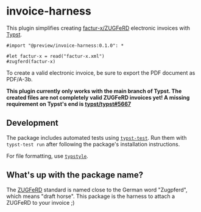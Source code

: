 # invoice-harness

This plugin simplifies creating [factur-x/ZUGFeRD][factur-x] electronic invoices with [Typst].

```typst
#import "@preview/invoice-harness:0.1.0": *

#let factur-x = read("factur-x.xml")
#zugferd(factur-x)
```

To create a valid electronic invoice, be sure to export the PDF document as PDF/A-3b.

**This plugin currently only works with the main branch of Typst. The created files are not completely valid ZUGFeRD invoices yet! A missing requirement on Typst's end is [typst/typst#5667]**

## Development

The package includes automated tests using [`typst-test`][typst-test]. Run them with `typst-test run` after following
the package's installation instructions.

For file formatting, use [`typstyle`][typstyle].

## What's up with the package name?

The [ZUGFeRD][factur-x] standard is named close to the German word "Zugpferd", which means "draft horse". This package is the harness to attach a ZUGFeRD to your invoice ;)


[Typst]: "https://typst.app/"
[factur-x]: "https://fnfe-mpe.org/factur-x/factur-x_en/"
[typst/typst#5667]: "https://github.com/typst/typst/issues/5667"
[typst-test]: https://github.com/tingerrr/typst-test
[typstyle]: https://github.com/Enter-tainer/typstyle

